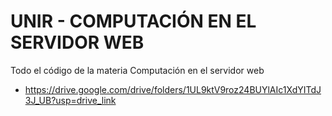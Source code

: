 # UNIR - COMPUTACIÓN EN EL SERVIDOR WEB
Todo el código de la materia Computación en el servidor web

- https://drive.google.com/drive/folders/1UL9ktV9roz24BUYlAIc1XdYITdJ3J_UB?usp=drive_link

